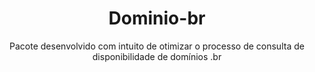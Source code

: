 <div align="center">

# Dominio-br 
Pacote desenvolvido com intuito de otimizar o processo de consulta de disponibilidade de domínios .br

</div>